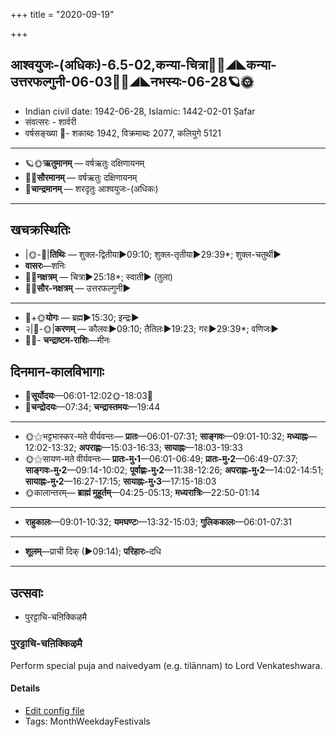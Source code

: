 +++
title = "2020-09-19"

+++
## आश्वयुजः-(अधिकः)-6.5-02,कन्या-चित्रा🌛🌌◢◣कन्या-उत्तरफल्गुनी-06-03🌌🌞◢◣नभस्यः-06-28🪐🌞
- Indian civil date: 1942-06-28, Islamic: 1442-02-01 Ṣafar
- संवत्सरः - शार्वरी
- वर्षसङ्ख्या 🌛- शकाब्दः 1942, विक्रमाब्दः 2077, कलियुगे 5121
___________________
- 🪐🌞**ऋतुमानम्** — वर्षऋतुः दक्षिणायनम्
- 🌌🌞**सौरमानम्** — वर्षऋतुः दक्षिणायनम्
- 🌛**चान्द्रमानम्** — शरदृतुः आश्वयुजः-(अधिकः)
___________________


## खचक्रस्थितिः
- |🌞-🌛|**तिथिः** — शुक्ल-द्वितीया►09:10; शुक्ल-तृतीया►29:39*; शुक्ल-चतुर्थी►  
- **वासरः**—शनिः  
- 🌌🌛**नक्षत्रम्** — चित्रा►25:18*; स्वाती► (तुला)  
- 🌌🌞**सौर-नक्षत्रम्** — उत्तरफल्गुनी►  
___________________
- 🌛+🌞**योगः** — ब्रह्म►15:30; इन्द्रः►  
- २|🌛-🌞|**करणम्** — कौलवः►09:10; तैतिलः►19:23; गरः►29:39*; वणिजः►  
- 🌌🌛- **चन्द्राष्टम-राशिः**—मीनः  


## दिनमान-कालविभागाः
- 🌅**सूर्योदयः**—06:01-12:02🌞️-18:03🌇  
- 🌛**चन्द्रोदयः**—07:34; **चन्द्रास्तमयः**—19:44  
___________________
- 🌞⚝भट्टभास्कर-मते वीर्यवन्तः— **प्रातः**—06:01-07:31; **साङ्गवः**—09:01-10:32; **मध्याह्नः**—12:02-13:32; **अपराह्णः**—15:03-16:33; **सायाह्नः**—18:03-19:33  
- 🌞⚝सायण-मते वीर्यवन्तः— **प्रातः-मु॰1**—06:01-06:49; **प्रातः-मु॰2**—06:49-07:37; **साङ्गवः-मु॰2**—09:14-10:02; **पूर्वाह्णः-मु॰2**—11:38-12:26; **अपराह्णः-मु॰2**—14:02-14:51; **सायाह्नः-मु॰2**—16:27-17:15; **सायाह्नः-मु॰3**—17:15-18:03  
- 🌞कालान्तरम्— **ब्राह्मं मुहूर्तम्**—04:25-05:13; **मध्यरात्रिः**—22:50-01:14  
___________________
- **राहुकालः**—09:01-10:32; **यमघण्टः**—13:32-15:03; **गुलिककालः**—06:01-07:31  
___________________
- **शूलम्**—प्राची दिक् (►09:14); **परिहारः**–दधि  
___________________

## उत्सवाः
- पुरट्टाचि-चऩिक्किऴमै
### पुरट्टाचि-चऩिक्किऴमै

Perform special puja and naivedyam (e.g. tilānnam) to Lord Venkateshwara.

#### Details
- [Edit config file](https://github.com/jyotisham/adyatithi/tree/master/tamil/description_only/puraTTAci~can2ikkizhamai.toml)
- Tags: MonthWeekdayFestivals



